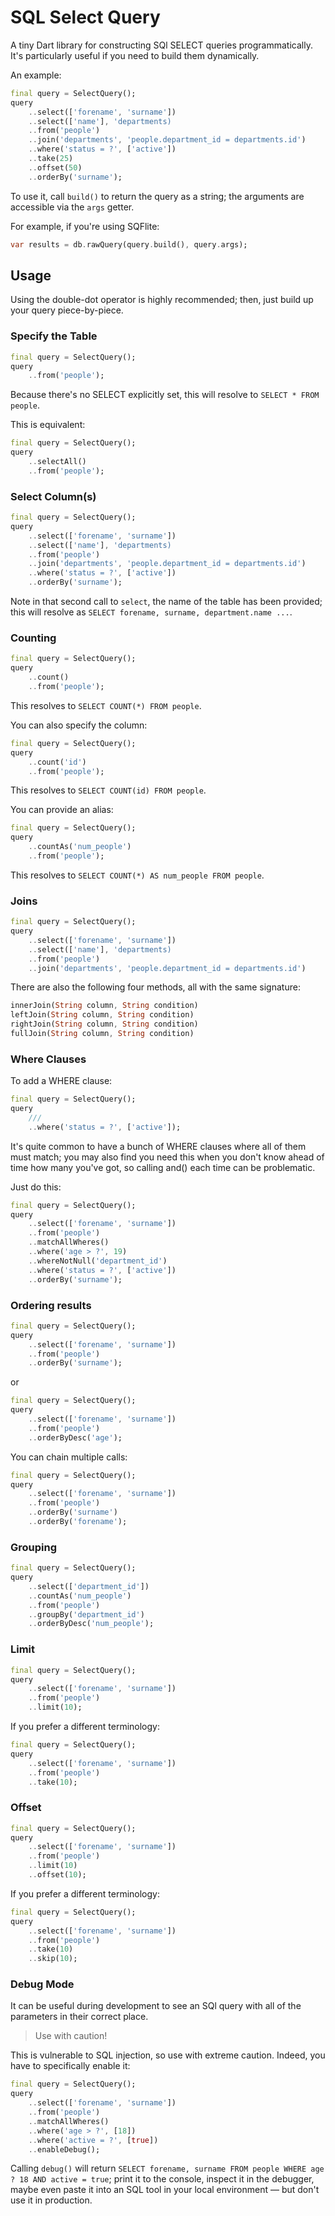 # SQL Select Query

A tiny Dart library for constructing SQl SELECT queries programmatically. It's  particularly useful if you need to build them dynamically.

An example:

```dart
final query = SelectQuery();
query
    ..select(['forename', 'surname'])
    ..select(['name'], 'departments)
    ..from('people')
    ..join('departments', 'people.department_id = departments.id')
    ..where('status = ?', ['active'])
    ..take(25)
    ..offset(50)
    ..orderBy('surname');
```

To use it, call `build()` to return the query as a string; the arguments are accessible via the `args` getter.

For example, if you're using SQFlite:

```dart
var results = db.rawQuery(query.build(), query.args);
```

## Usage

Using the double-dot operator is highly recommended; then, just build up your query piece-by-piece.

### Specify the Table

```dart
final query = SelectQuery();
query
    ..from('people');
```

Because there's no SELECT explicitly set, this will resolve to `SELECT * FROM people`.

This is equivalent:

```dart
final query = SelectQuery();
query
    ..selectAll()
    ..from('people');
```

### Select Column(s)

```dart
final query = SelectQuery();
query
    ..select(['forename', 'surname'])
    ..select(['name'], 'departments)
    ..from('people')
    ..join('departments', 'people.department_id = departments.id')
    ..where('status = ?', ['active'])
    ..orderBy('surname');
```

Note in that second call to `select`, the name of the table has been provided; this will resolve as `SELECT forename, surname, department.name ...`. 

### Counting

```dart
final query = SelectQuery();
query
    ..count()
    ..from('people');
```

This resolves to `SELECT COUNT(*) FROM people`.

You can also specify the column:

```dart
final query = SelectQuery();
query
    ..count('id')
    ..from('people');
```

This resolves to `SELECT COUNT(id) FROM people`.

You can provide an alias:

```dart
final query = SelectQuery();
query
    ..countAs('num_people')
    ..from('people');
```

This resolves to `SELECT COUNT(*) AS num_people FROM people`.

### Joins

```dart
final query = SelectQuery();
query
    ..select(['forename', 'surname'])
    ..select(['name'], 'departments)
    ..from('people')
    ..join('departments', 'people.department_id = departments.id')
```

There are also the following four methods, all with the same signature:

```dart
innerJoin(String column, String condition)
leftJoin(String column, String condition)
rightJoin(String column, String condition)
fullJoin(String column, String condition)
```

### Where Clauses

To add a WHERE clause:

```dart
final query = SelectQuery();
query
    ///   
    ..where('status = ?', ['active']);
```

It's quite common to have a bunch of WHERE clauses where all of them must match; you may also find you need this when you don't know ahead of time how many you've got, so calling and() each time can be problematic.

Just do this:

```dart
final query = SelectQuery();
query
    ..select(['forename', 'surname'])
    ..from('people')
    ..matchAllWheres()
    ..where('age > ?', 19)
    ..whereNotNull('department_id')
    ..where('status = ?', ['active'])
    ..orderBy('surname');
```

### Ordering results

```dart
final query = SelectQuery();
query
    ..select(['forename', 'surname'])
    ..from('people')    
    ..orderBy('surname');
```

or

```dart
final query = SelectQuery();
query
    ..select(['forename', 'surname'])
    ..from('people')    
    ..orderByDesc('age');
```

You can chain multiple calls:

```dart
final query = SelectQuery();
query
    ..select(['forename', 'surname'])
    ..from('people')
    ..orderBy('surname')    
    ..orderBy('forename');
```

### Grouping

```dart
final query = SelectQuery();
query
    ..select(['department_id'])
    ..countAs('num_people')    
    ..from('people')
    ..groupBy('department_id')
    ..orderByDesc('num_people');
```


### Limit

```dart
final query = SelectQuery();
query
    ..select(['forename', 'surname'])
    ..from('people')
    ..limit(10);
```

If you prefer a different terminology:

```dart
final query = SelectQuery();
query
    ..select(['forename', 'surname'])
    ..from('people')
    ..take(10);
```

### Offset

```dart
final query = SelectQuery();
query
    ..select(['forename', 'surname'])
    ..from('people')
    ..limit(10)
    ..offset(10);
```

If you prefer a different terminology:

```dart
final query = SelectQuery();
query
    ..select(['forename', 'surname'])
    ..from('people')
    ..take(10)
    ..skip(10);
```

### Debug Mode

It can be useful during development to see an SQl query with all of the parameters in their correct place.

> Use with caution!

This is vulnerable to SQL injection, so use with extreme caution. Indeed, you have to specifically enable it:

```dart
final query = SelectQuery();
query
    ..select(['forename', 'surname'])
    ..from('people')
    ..matchAllWheres()
    ..where('age > ?', [18])
    ..where('active = ?', [true])
    ..enableDebug();
```

Calling `debug()` will return `SELECT forename, surname FROM people WHERE age ? 18 AND active = true`; print it to the console, inspect it in the debugger, maybe even paste it into an SQL tool in your local environment &mdash; but don't use it in production.